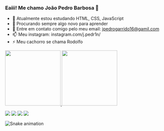 ### Eaiii! Me chamo João Pedro Barbosa 👋

- 🌱 Atualmente estou estudando HTML, CSS, JavaScript 
- 🤔 Procurando sempre algo novo para aprender 
- 💬 Entre em contato comigo pelo meu email: jpedrogarrido16@gamil.com
- 📫 Meu instagram: instagram.com/j.pedr1n/
- ⚡ Meu cachorro se chama Rodolfo 

 <div>
  <a href="https://github.com/JoaoPBarbosa">
  <img height="180em" src="https://github-readme-stats.vercel.app/api?username=JoaoPBarbosa&show_icons=true&theme=dark&include_all_commits=true&count_private=true"/>
  <img height="180em" src="https://github-readme-stats.vercel.app/api/top-langs/?username=JoaoPBarbosa&layout=compact&langs_count=7&theme=dark"/>
</div>
  
  
  <div>
    
  <a href="https://instagram.com/j.pedr1n" target="_blank"><img src="https://img.shields.io/badge/-Instagram-%23E4405F?style=for-the-badge&logo=instagram&logoColor=white" target="_blank"></a>
 	<a href="https://www.twitch.tv/lulziss" target="_blank"><img src="https://img.shields.io/badge/Twitch-9146FF?style=for-the-badge&logo=twitch&logoColor=white" target="_blank"></a>
  <a href = "mailto:jpedrogarrido16@gmail.com"><img src="https://img.shields.io/badge/-Gmail-%23333?style=for-the-badge&logo=gmail&logoColor=white" target="_blank"></a>
  <a href="https://www.linkedin.com/in/joão-pedro--barbosa/" target="_blank"><img src="https://img.shields.io/badge/-LinkedIn-%230077B5?style=for-the-badge&logo=linkedin&logoColor=white" target="_blank"></a> 
  
  ![Snake animation](https://github.com/JoaoPBarbosa/blob/output/github-contribution-grid-snake.svg)
 </div>
